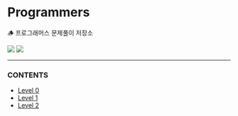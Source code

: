 # Programmers
🪵 프로그래머스 문제풀이 저장소

<img src="https://img.shields.io/badge/Python-3776AB?style=flat-square&logo=Python&logoColor=white"/></a>
<img src="https://img.shields.io/badge/JavaScript-F7DF1E?style=flat-square&logo=JavaScript&logoColor=white"/></a>


---

### CONTENTS

- [Level 0]()
- [Level 1]()
- [Level 2]()
